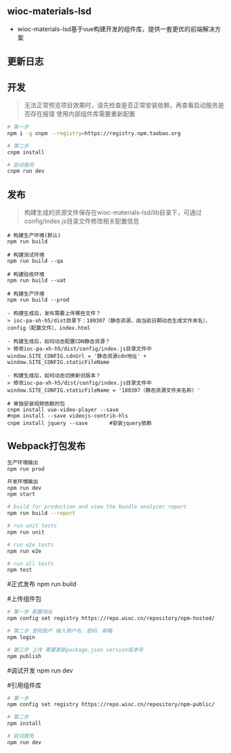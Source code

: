 ## wioc-materials-lsd
- wioc-materials-lsd基于vue构建开发的组件库，提供一套更优的前端解决方案



## 更新日志


## 开发
> 无法正常预览项目效果时，请先检查是否正常安装依赖，再查看启动服务是否存在报错 使用内部组件库需要重新配置

```bash
# 第一步
npm i -g cnpm --registry=https://registry.npm.taobao.org

# 第二步
cnpm install

# 启动服务
cnpm run dev
```


## 发布
> 构建生成的资源文件保存在wioc-materials-lsd/lib目录下，可通过config/index.js目录文件修改相关配置信息

```gulp打包模式，暂时不用
# 构建生产环境(默认)
npm run build

# 构建测试环境
npm run build --qa

# 构建验收环境
npm run build --uat

# 构建生产环境
npm run build --prod

- 构建生成后，发布需要上传哪些文件？
> ioc-pa-xh-h5/dist目录下：180307（静态资源，由当前日期动态生成文件夹名）、config（配置文件）、index.html

- 构建生成后，如何动态配置CDN静态资源？
> 修改ioc-pa-xh-h5/dist/config/index.js目录文件中window.SITE_CONFIG.cdnUrl = '静态资源cdn地址' + window.SITE_CONFIG.staticFileName

- 构建生成后，如何动态切换新旧版本？
> 修改ioc-pa-xh-h5/dist/config/index.js目录文件中window.SITE_CONFIG.staticFileName = '180307（静态资源文件夹名称）'

# 单独安装视频依赖的包
cnpm install vue-video-player --save
#npm install --save videojs-contrib-hls
cnpm install jquery --save       #安装jquery依赖

```


## Webpack打包发布
``` bash
生产环境输出
npm run prod

开发环境输出
npm run dev
npm start

# build for production and view the bundle analyzer report
npm run build --report

# run unit tests
npm run unit

# run e2e tests
npm run e2e

# run all tests
npm test
```

#正式发布
npm run build

#上传组件包

```bash
# 第一步 配置地址
npm config set registry https://repo.wioc.cn/repository/npm-hosted/

# 第二步 登陆账户 输入用户名、密码、邮箱
npm login

# 第三步 上传 需要更新package.json version版本号
npm publish

```

#调试开发
npm run dev

#引用组件库
```bash
# 第一步
npm config set registry https://repo.wioc.cn/repository/npm-public/

# 第二步
npm install

# 启动服务
npm run dev
```
